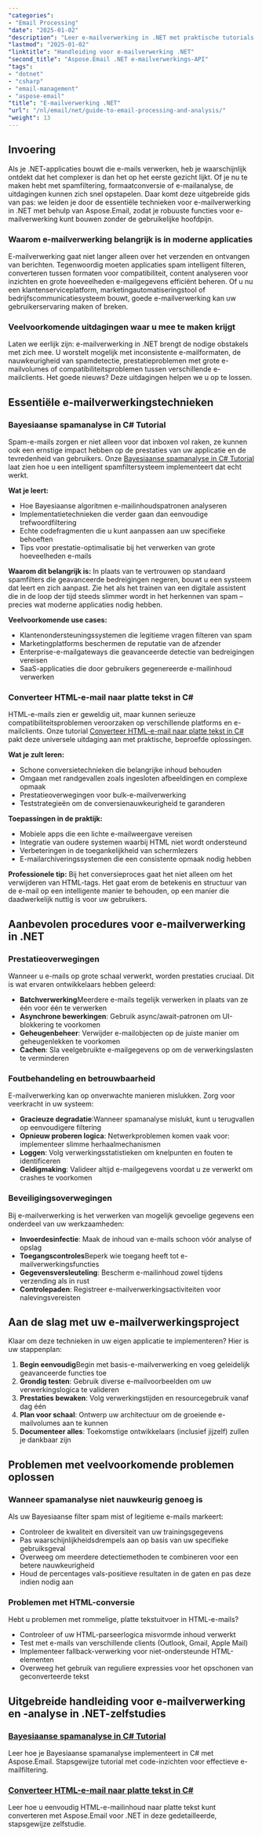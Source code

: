 ```yaml
---
"categories":
- "Email Processing"
"date": "2025-01-02"
"description": "Leer e-mailverwerking in .NET met praktische tutorials over spamanalyse, HTML-conversie en e-mailbeheer. Inclusief echte codevoorbeelden."
"lastmod": "2025-01-02"
"linktitle": "Handleiding voor e-mailverwerking .NET"
"second_title": "Aspose.Email .NET e-mailverwerkings-API"
"tags":
- "dotnet"
- "csharp"
- "email-management"
- "aspose-email"
"title": "E-mailverwerking .NET"
"url": "/nl/email/net/guide-to-email-processing-and-analysis/"
"weight": 13
---
```


## Invoering

Als je .NET-applicaties bouwt die e-mails verwerken, heb je waarschijnlijk ontdekt dat het complexer is dan het op het eerste gezicht lijkt. Of je nu te maken hebt met spamfiltering, formaatconversie of e-mailanalyse, de uitdagingen kunnen zich snel opstapelen. Daar komt deze uitgebreide gids van pas: we leiden je door de essentiële technieken voor e-mailverwerking in .NET met behulp van Aspose.Email, zodat je robuuste functies voor e-mailverwerking kunt bouwen zonder de gebruikelijke hoofdpijn.

### Waarom e-mailverwerking belangrijk is in moderne applicaties

E-mailverwerking gaat niet langer alleen over het verzenden en ontvangen van berichten. Tegenwoordig moeten applicaties spam intelligent filteren, converteren tussen formaten voor compatibiliteit, content analyseren voor inzichten en grote hoeveelheden e-mailgegevens efficiënt beheren. Of u nu een klantenserviceplatform, marketingautomatiseringstool of bedrijfscommunicatiesysteem bouwt, goede e-mailverwerking kan uw gebruikerservaring maken of breken.

### Veelvoorkomende uitdagingen waar u mee te maken krijgt

Laten we eerlijk zijn: e-mailverwerking in .NET brengt de nodige obstakels met zich mee. U worstelt mogelijk met inconsistente e-mailformaten, de nauwkeurigheid van spamdetectie, prestatieproblemen met grote e-mailvolumes of compatibiliteitsproblemen tussen verschillende e-mailclients. Het goede nieuws? Deze uitdagingen helpen we u op te lossen.

## Essentiële e-mailverwerkingstechnieken

### Bayesiaanse spamanalyse in C# Tutorial

Spam-e-mails zorgen er niet alleen voor dat inboxen vol raken, ze kunnen ook een ernstige impact hebben op de prestaties van uw applicatie en de tevredenheid van gebruikers. Onze [Bayesiaanse spamanalyse in C# Tutorial](./bayesian-spam-analysis-in-csharp/) laat zien hoe u een intelligent spamfiltersysteem implementeert dat echt werkt.

**Wat je leert:**
- Hoe Bayesiaanse algoritmen e-mailinhoudspatronen analyseren
- Implementatietechnieken die verder gaan dan eenvoudige trefwoordfiltering  
- Echte codefragmenten die u kunt aanpassen aan uw specifieke behoeften
- Tips voor prestatie-optimalisatie bij het verwerken van grote hoeveelheden e-mails

**Waarom dit belangrijk is:** In plaats van te vertrouwen op standaard spamfilters die geavanceerde bedreigingen negeren, bouwt u een systeem dat leert en zich aanpast. Zie het als het trainen van een digitale assistent die in de loop der tijd steeds slimmer wordt in het herkennen van spam – precies wat moderne applicaties nodig hebben.

**Veelvoorkomende use cases:**
- Klantenondersteuningssystemen die legitieme vragen filteren van spam
- Marketingplatforms beschermen de reputatie van de afzender
- Enterprise-e-mailgateways die geavanceerde detectie van bedreigingen vereisen
- SaaS-applicaties die door gebruikers gegenereerde e-mailinhoud verwerken

### Converteer HTML-e-mail naar platte tekst in C#

HTML-e-mails zien er geweldig uit, maar kunnen serieuze compatibiliteitsproblemen veroorzaken op verschillende platforms en e-mailclients. Onze tutorial [Converteer HTML-e-mail naar platte tekst in C#](./convert-html-email-to-plain-text/) pakt deze universele uitdaging aan met praktische, beproefde oplossingen.

**Wat je zult leren:**
- Schone conversietechnieken die belangrijke inhoud behouden
- Omgaan met randgevallen zoals ingesloten afbeeldingen en complexe opmaak
- Prestatieoverwegingen voor bulk-e-mailverwerking
- Teststrategieën om de conversienauwkeurigheid te garanderen

**Toepassingen in de praktijk:**
- Mobiele apps die een lichte e-mailweergave vereisen
- Integratie van oudere systemen waarbij HTML niet wordt ondersteund
- Verbeteringen in de toegankelijkheid van schermlezers
- E-mailarchiveringssystemen die een consistente opmaak nodig hebben

**Professionele tip:** Bij het conversieproces gaat het niet alleen om het verwijderen van HTML-tags. Het gaat erom de betekenis en structuur van de e-mail op een intelligente manier te behouden, op een manier die daadwerkelijk nuttig is voor uw gebruikers.

## Aanbevolen procedures voor e-mailverwerking in .NET

### Prestatieoverwegingen

Wanneer u e-mails op grote schaal verwerkt, worden prestaties cruciaal. Dit is wat ervaren ontwikkelaars hebben geleerd:

- **Batchverwerking**Meerdere e-mails tegelijk verwerken in plaats van ze één voor één te verwerken
- **Asynchrone bewerkingen**: Gebruik async/await-patronen om UI-blokkering te voorkomen
- **Geheugenbeheer**: Verwijder e-mailobjecten op de juiste manier om geheugenlekken te voorkomen
- **Cachen**: Sla veelgebruikte e-mailgegevens op om de verwerkingslasten te verminderen

### Foutbehandeling en betrouwbaarheid

E-mailverwerking kan op onverwachte manieren mislukken. Zorg voor veerkracht in uw systeem:

- **Gracieuze degradatie**:Wanneer spamanalyse mislukt, kunt u terugvallen op eenvoudigere filtering
- **Opnieuw proberen logica**: Netwerkproblemen komen vaak voor: implementeer slimme herhaalmechanismen  
- **Loggen**: Volg verwerkingsstatistieken om knelpunten en fouten te identificeren
- **Geldigmaking**: Valideer altijd e-mailgegevens voordat u ze verwerkt om crashes te voorkomen

### Beveiligingsoverwegingen

Bij e-mailverwerking is het verwerken van mogelijk gevoelige gegevens een onderdeel van uw werkzaamheden:

- **Invoerdesinfectie**: Maak de inhoud van e-mails schoon vóór analyse of opslag
- **Toegangscontroles**Beperk wie toegang heeft tot e-mailverwerkingsfuncties
- **Gegevensversleuteling**: Bescherm e-mailinhoud zowel tijdens verzending als in rust
- **Controlepaden**: Registreer e-mailverwerkingsactiviteiten voor nalevingsvereisten

## Aan de slag met uw e-mailverwerkingsproject

Klaar om deze technieken in uw eigen applicatie te implementeren? Hier is uw stappenplan:

1. **Begin eenvoudig**Begin met basis-e-mailverwerking en voeg geleidelijk geavanceerde functies toe
2. **Grondig testen**: Gebruik diverse e-mailvoorbeelden om uw verwerkingslogica te valideren
3. **Prestaties bewaken**: Volg verwerkingstijden en resourcegebruik vanaf dag één
4. **Plan voor schaal**: Ontwerp uw architectuur om de groeiende e-mailvolumes aan te kunnen
5. **Documenteer alles**: Toekomstige ontwikkelaars (inclusief jijzelf) zullen je dankbaar zijn

## Problemen met veelvoorkomende problemen oplossen

### Wanneer spamanalyse niet nauwkeurig genoeg is

Als uw Bayesiaanse filter spam mist of legitieme e-mails markeert:
- Controleer de kwaliteit en diversiteit van uw trainingsgegevens
- Pas waarschijnlijkheidsdrempels aan op basis van uw specifieke gebruiksgeval
- Overweeg om meerdere detectiemethoden te combineren voor een betere nauwkeurigheid
- Houd de percentages vals-positieve resultaten in de gaten en pas deze indien nodig aan

### Problemen met HTML-conversie

Hebt u problemen met rommelige, platte tekstuitvoer in HTML-e-mails?
- Controleer of uw HTML-parseerlogica misvormde inhoud verwerkt
- Test met e-mails van verschillende clients (Outlook, Gmail, Apple Mail)
- Implementeer fallback-verwerking voor niet-ondersteunde HTML-elementen
- Overweeg het gebruik van reguliere expressies voor het opschonen van geconverteerde tekst

## Uitgebreide handleiding voor e-mailverwerking en -analyse in .NET-zelfstudies

### [Bayesiaanse spamanalyse in C# Tutorial](./bayesian-spam-analysis-in-csharp/)
Leer hoe je Bayesiaanse spamanalyse implementeert in C# met Aspose.Email. Stapsgewijze tutorial met code-inzichten voor effectieve e-mailfiltering.

### [Converteer HTML-e-mail naar platte tekst in C#](./convert-html-email-to-plain-text/)
Leer hoe u eenvoudig HTML-e-mailinhoud naar platte tekst kunt converteren met Aspose.Email voor .NET in deze gedetailleerde, stapsgewijze zelfstudie.